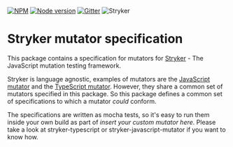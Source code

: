 [![NPM](https://img.shields.io/npm/dm/@stryker-mutator/mutator-specification.svg)](https://www.npmjs.com/package/@stryker-mutator/mutator-specification)
[![Node version](https://img.shields.io/node/v/@stryker-mutator/mutator-specification.svg)](https://img.shields.io/node/v/@stryker-mutator/mutator-specification.svg)
[![Gitter](https://badges.gitter.im/stryker-mutator/stryker.svg)](https://gitter.im/stryker-mutator/stryker?utm_source=badge&utm_medium=badge&utm_campaign=pr-badge)
![Stryker](https://github.com/stryker-mutator/stryker/raw/master/stryker-80x80.png)

# Stryker mutator specification

This package contains a specification for mutators for [Stryker](https://stryker-mutator.io) - The JavaScript mutation testing framework.

Stryker is language agnostic, examples of mutators are the [JavaScript mutator](https://github.com/stryker-mutator/stryker/tree/master/packages/javascript-mutator) and the [TypeScript mutator](https://github.com/stryker-mutator/stryker/tree/master/packages/typescript). However, they share a common set of mutators specified in this package. So this package defines a common set of specifications to which a mutator *could* conform.

The specifications are written as mocha tests, so it's easy to run them inside your own build as part of *insert your custom mutator here*. Please take a look at stryker-typescript or stryker-javascript-mutator if you want to know how.